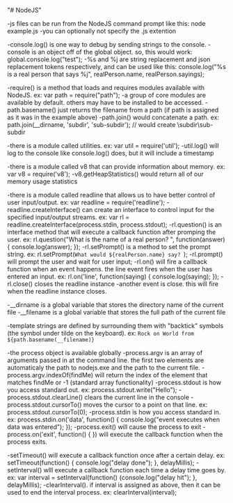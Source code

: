"# NodeJS" 

-js files can be run from the NodeJS command prompt like this: node example.js
-you can optionally not specify the .js extention

-console.log() is one way to debug by sending strings to the console.
-console is an object off of the global object.  so, this would work: global.console.log("test");
-%s and %j are string replacement and json replacement tokens respectively, and can be used like this: console.log("%s is a real person that says %j", realPerson.name, realPerson.sayings);

-require() is a method that loads and requires modules available with NodeJS.  ex: var path = require("path");
-a group of core modules are available by default.  others may have to be installed to be accessed.
-path.basename() just returns the filename from a path (if path is assigned as it was in the example above)
-path.join() would concatenate a path.  ex: path.join(__dirname, 'subdir', 'sub-subdir'); // would create <path>\subdir\sub-subdir

-there is a module called utilities.  ex: var util = require('util');
-util.log() will log to the console like console.log() does, but it will include a timestamp

-there is a module called v8 that can provide information about memory.  ex: var v8 = require('v8');
-v8.getHeapStatistics() would return all of our memory usage statistics

-there is a module called readline that allows us to have better control of user input/output. ex: var readline = require('readline');
-readline.createInterface() can create an interface to control input for the specified input/output streams.  ex: var rl = readline.createInterface(process.stdin, process.stdout);
-rl.question() is an interface method that will execute a callback function after promping the user.  ex: rl.question("What is the name of a real person? ", function(answer) { console.log(answer); });
-rl.setPrompt() is a method to set the prompt string.  ex: rl.setPrompt(`What would ${realPerson.name} say? `);
-rl.prompt() will prompt the user and wait for user input;
-rl.on() will fire a callback function when an event happens. the line event fires when the user has entered an input.  ex: rl.on('line', function(saying) { console.log(saying); });
-rl.close() closes the readline instance
-another event is close.  this will fire when the readline instance closes.

-__dirname is a global variable that stores the directory name of the current file
-__filename is a global variable that stores the full path of the current file

-template strings are defined by surrounding them with "backtick" symbols (the symbol under tilde on the keyboard).  ex: `Rock on World from ${path.basename(__filename)}`

-the process object is available globally
-process.argv is an array of arguments passed in at the command line.  the first two elements are automaticaly the path to nodejs.exe and the path to the current file.
-process.argv.indexOf(findMe) will return the index of the element that matches findMe or -1 (standard array functionality)
-process.stdout is how you access standard out.  ex: process.stdout.write("Hello");
-process.stdout.clearLine() clears the current line in the console
-process.stdout.cursorTo() moves the cursor to a point on that line.  ex: process.stdout.cursorTo(0);
-process.stdin is how you access standard in.  ex: process.stdin.on('data', function() { console.log("event executes when data was entered"); });
-process.exit() will cause the process to exit
-process.on('exit', function() { }) will execute the callback function when the process exits.

-setTimeout() will execute a callback function once after a certain delay.  ex: setTimeout(function() { console.log("delay done"); }, delayMillis);
-setInterval() wlll execute a callback function each time a delay time goes by.  ex: var interval = setInterval(function() {console.log("delay hit"); }, delayMillis);
-clearInterval().  if interval is assigned as above, then it can be used to end the interval process.  ex: clearInterval(interval);


